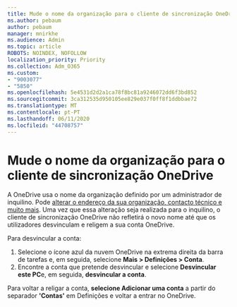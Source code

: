 ```yaml
---
title: Mude o nome da organização para o cliente de sincronização OneDrive
ms.author: pebaum
author: pebaum
manager: mnirkhe
ms.audience: Admin
ms.topic: article
ROBOTS: NOINDEX, NOFOLLOW
localization_priority: Priority
ms.collection: Adm_O365
ms.custom:
- "9003077"
- "5850"
ms.openlocfilehash: 5e4531d2d2a1ca78f8bc81a9246072dd6f3bd852
ms.sourcegitcommit: 3ca312535d950105ee829e037f0ff8f1ddbbae72
ms.translationtype: MT
ms.contentlocale: pt-PT
ms.lasthandoff: 06/11/2020
ms.locfileid: "44708757"
---
```

# <a name="change-the-organization-name-for-the-onedrive-sync-client"></a>Mude o nome da organização para o cliente de sincronização OneDrive

A OneDrive usa o nome da organização definido por um administrador de inquilino.  Pode [alterar o endereço da sua organização, contacto técnico e muito mais](https://docs.microsoft.com/microsoft-365/admin/manage/change-address-contact-and-more). Uma vez que essa alteração seja realizada para o inquilino, o cliente de sincronização OneDrive não refletirá o novo nome até que os utilizadores desvinculam e religem a sua conta OneDrive.

Para desvincular a conta:

1. Selecione o ícone azul da nuvem OneDrive na extrema direita da barra de tarefas e, em seguida, selecione **Mais > Definições > Conta**.
2. Encontre a conta que pretende desvincular e selecione **Desvincular este PC**e, em seguida, **desvincular a conta**.

Para voltar a religar a conta, **selecione Adicionar uma conta** a partir do separador **'Contas'** em Definições e voltar a entrar no OneDrive.